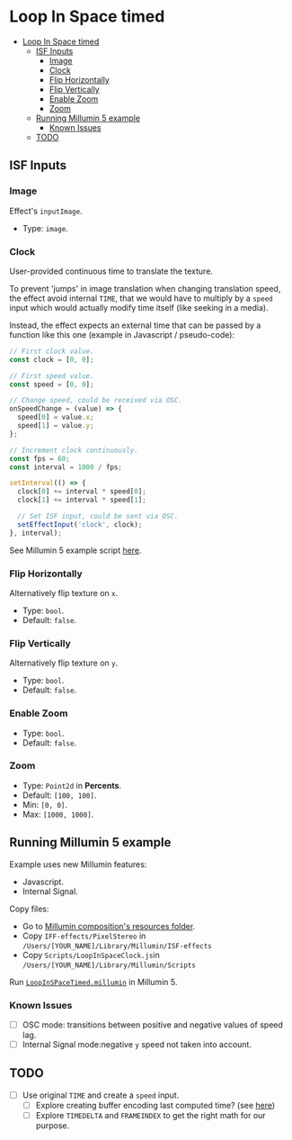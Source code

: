 # Loop In Space timed

- [Loop In Space timed](#loop-in-space-timed)
  - [ISF Inputs](#isf-inputs)
    - [Image](#image)
    - [Clock](#clock)
    - [Flip Horizontally](#flip-horizontally)
    - [Flip Vertically](#flip-vertically)
    - [Enable Zoom](#enable-zoom)
    - [Zoom](#zoom)
  - [Running Millumin 5 example](#running-millumin-5-example)
    - [Known Issues](#known-issues)
  - [TODO](#todo)

## ISF Inputs

### Image

Effect's `inputImage`.

- Type: `image`.

### Clock

User-provided continuous time to translate the texture.

To prevent 'jumps' in image translation when changing translation speed, the effect avoid internal `TIME`, that we would have to multiply by a `speed` input which would actually modify time itself (like seeking in a media).

Instead, the effect expects an external time that can be passed by a function like this one (example in Javascript / pseudo-code):

```javascript
// First clock value.
const clock = [0, 0];

// First speed value.
const speed = [0, 0];

// Change speed, could be received via OSC.
onSpeedChange = (value) => {
  speed[0] = value.x;
  speed[1] = value.y;
};

// Increment clock continuously.
const fps = 60;
const interval = 1000 / fps;

setInterval(() => {
  clock[0] += interval * speed[0];
  clock[1] += interval * speed[1];

  // Set ISF input, could be sent via OSC.
  setEffectInput('clock', clock);
}, interval);
```

See Millumin 5 example script [here](./Millumin/TO%20COPY%20IN%20USER%20LIBRARY/Scripts/LoopInSpaceClock.js).

### Flip Horizontally

Alternatively flip texture on `x`.

- Type: `bool`.
- Default: `false`.

### Flip Vertically

Alternatively flip texture on `y`.

- Type: `bool`.
- Default: `false`.

### Enable Zoom

- Type: `bool`.
- Default: `false`.

### Zoom

- Type: `Point2d` in **Percents**.
- Default: `[100, 100]`.
- Min: `[0, 0]`.
- Max: `[1000, 1000]`.

## Running Millumin 5 example

Example uses new Millumin features:

- Javascript.
- Internal Signal.

Copy files:

- Go to [Millumin composition's resources folder](./Millumin//TO%20COPY%20IN%20USER%20LIBRARY/).
- Copy `IFF-effects/PixelStereo` in `/Users/[YOUR_NAME]/Library/Millumin/ISF-effects`
- Copy `Scripts/LoopInSpaceClock.js`in `/Users/[YOUR_NAME]/Library/Millumin/Scripts`

Run [`LoopInSPaceTimed.millumin`](./Millumin//LoopInSpaceTimed.millumin) in Millumin 5.

### Known Issues

- [ ] OSC mode: transitions between positive and negative values of speed lag.
- [ ] Internal Signal mode:negative `y` speed not taken into account.

## TODO

- [ ] Use original `TIME` and create a `speed` input.
  - [ ] Explore creating buffer encoding last computed time? (see [here](https://stackoverflow.com/questions/34963366/encode-floating-point-data-in-a-rgba-texture))
  - [ ] Explore `TIMEDELTA` and `FRAMEINDEX` to get the right math for our purpose.

